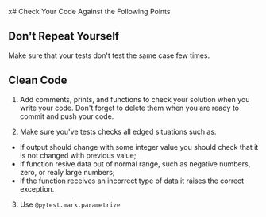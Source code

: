 x# Сheck Your Code Against the Following Points

## Don't Repeat Yourself

Make sure that your tests don't test the same case few times.

## Clean Code

1. Add comments, prints, and functions to check your solution when you write your code. 
Don't forget to delete them when you are ready to commit and push your code.

2. Make sure you've tests checks all edged situations such as:
* if output should change with some integer value you should 
check that it is not changed with previous value;
* if function resive data out of normal range, 
such as negative numbers, zero, or realy large numbers;
* if the function receives an incorrect type of data it raises the correct exception.

3. Use ```@pytest.mark.parametrize```
